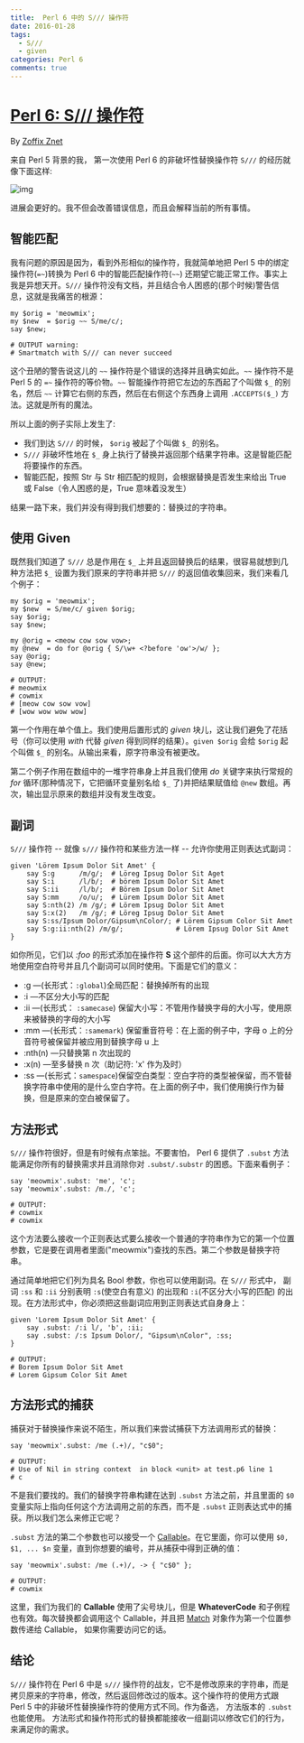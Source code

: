 ```yaml
---
title:  Perl 6 中的 S/// 操作符
date: 2016-01-28
tags:
  - S///
  - given
categories: Perl 6
comments: true
---
```


# [Perl 6: S/// 操作符](http://blogs.perl.org/users/zoffix_znet/2016/04/perl-6-the-s-operator.html)
By [Zoffix Znet](http://blogs.perl.org/users/zoffix_znet/)


来自 Perl 5 背景的我， 第一次使用 Perl 6 的非破坏性替换操作符 `S///` 的经历就像下面这样:

![img](http://upload-images.jianshu.io/upload_images/326727-3a07abee4665adaf.gif?imageMogr2/auto-orient/strip)

进展会更好的。我不但会改善错误信息，而且会解释当前的所有事情。

## 智能匹配

我有问题的原因是因为，看到外形相似的操作符，我就简单地把 Perl 5 中的绑定操作符(`=~`)转换为 Perl 6 中的智能匹配操作符(`~~`) 还期望它能正常工作。事实上我是异想天开。`S///` 操作符没有文档，并且结合令人困惑的(那个时候)警告信息，这就是我痛苦的根源：

```perl6
my $orig = 'meowmix';
my $new  = $orig ~~ S/me/c/;
say $new;

# OUTPUT warning:
# Smartmatch with S/// can never succeed
```
这个丑陋的警告说这儿的 `~~` 操作符是个错误的选择并且确实如此。`~~` 操作符不是 Perl 5 的 `=~` 操作符的等价物。`~~` 智能操作符把它左边的东西起了个叫做 `$_` 的别名，然后 `~~` 计算它右侧的东西，然后在右侧这个东西身上调用 `.ACCEPTS($_)` 方法。这就是所有的魔法。

所以上面的例子实际上发生了:

- 我们到达 `S///` 的时候， `$orig` 被起了个叫做 `$_` 的别名。
- `S///` 非破坏性地在 `$_` 身上执行了替换并返回那个结果字符串。这是智能匹配将要操作的东西。
- 智能匹配，按照 Str 与 Str 相匹配的规则，会根据替换是否发生来给出 True 或 False（令人困惑的是，True 意味着没发生）

结果一路下来，我们并没有得到我们想要的：替换过的字符串。

## 使用 Given

既然我们知道了 `S///` 总是作用在 `$_` 上并且返回替换后的结果，很容易就想到几种方法把 `$_` 设置为我们原来的字符串并把 `S///` 的返回值收集回来，我们来看几个例子：

```perl6
my $orig = 'meowmix';
my $new  = S/me/c/ given $orig;
say $orig;
say $new;

my @orig = <meow cow sow vow>;
my @new  = do for @orig { S/\w+ <?before 'ow'>/w/ };
say @orig;
say @new;

# OUTPUT:
# meowmix
# cowmix
# [meow cow sow vow]
# [wow wow wow wow]
```

第一个作用在单个值上。我们使用后置形式的 *given* 块儿，这让我们避免了花括号（你可以使用 *with* 代替 *given* 得到同样的结果）。`given $orig` 会给 `$orig` 起个叫做 `$_` 的别名。从输出来看，原字符串没有被更改。

第二个例子作用在数组中的一堆字符串身上并且我们使用 *do* 关键字来执行常规的 *for* 循环(那种情况下，它把循环变量别名给 `$_` 了)并把结果赋值给 `@new` 数组。再次，输出显示原来的数组并没有发生改变。

## 副词

`S///` 操作符 -- 就像 `s///` 操作符和某些方法一样 -- 允许你使用正则表达式副词：

```perl6
given 'Lörem Ipsum Dolor Sit Amet' {
    say S:g      /m/g/;  # Löreg Ipsug Dolor Sit Aget
    say S:i      /l/b/;  # börem Ipsum Dolor Sit Amet
    say S:ii     /l/b/;  # Börem Ipsum Dolor Sit Amet
    say S:mm     /o/u/;  # Lürem Ipsum Dolor Sit Amet
    say S:nth(2) /m /g/; # Lörem Ipsug Dolor Sit Amet
    say S:x(2)   /m /g/; # Löreg Ipsug Dolor Sit Amet
    say S:ss/Ipsum Dolor/Gipsum\nColor/; # Lörem Gipsum Color Sit Amet
    say S:g:ii:nth(2) /m/g/;             # Lörem Ipsug Dolor Sit Amet
}
``` 
如你所见，它们以 *:foo* 的形式添加在操作符 **S** 这个部件的后面。你可以大大方方地使用空白符号并且几个副词可以同时使用。下面是它们的意义：

- :g —(长形式：`:global`)全局匹配：替换掉所有的出现
- :i —不区分大小写的匹配
- :ii —(长形式： `:samecase`) 保留大小写：不管用作替换字母的大小写，使用原来被替换的字母的大小写
- :mm —(长形式：`:samemark`) 保留重音符号：在上面的例子中，字母 o 上的分音符号被保留并被应用到替换字母 u 上
- :nth(n) —只替换第 n 次出现的
- :x(n) —至多替换 n 次（助记符: 'x' 作为及时）
- :ss —(长形式：`samespace`)保留空白类型：空白字符的类型被保留，而不管替换字符串中使用的是什么空白字符。在上面的例子中，我们使用换行作为替换，但是原来的空白被保留了。

## 方法形式

`S///` 操作符很好，但是有时候有点笨拙。不要害怕， Perl 6 提供了 `.subst` 方法能满足你所有的替换需求并且消除你对 `.subst/.substr` 的困惑。下面来看例子：

```perl6
say 'meowmix'.subst: 'me', 'c';
say 'meowmix'.subst: /m./, 'c';

# OUTPUT:
# cowmix
# cowmix
```

这个方法要么接收一个正则表达式要么接收一个普通的字符串作为它的第一个位置参数，它是要在调用者里面("meowmix")查找的东西。第二个参数是替换字符串。

通过简单地把它们列为具名 Bool 参数，你也可以使用副词。在 `S///` 形式中， 副词 `:ss` 和 `:ii` 分别表明 `:s`(使空白有意义) 的出现和  `:i`(不区分大小写的匹配) 的出现。在方法形式中，你必须把这些副词应用到正则表达式自身身上：

```perl6
given 'Lorem Ipsum Dolor Sit Amet' {
    say .subst: /:i l/, 'b', :ii;
    say .subst: /:s Ipsum Dolor/, "Gipsum\nColor", :ss;
}

# OUTPUT:
# Borem Ipsum Dolor Sit Amet
# Lorem Gipsum Color Sit Amet
```

## 方法形式的捕获

捕获对于替换操作来说不陌生，所以我们来尝试捕获下方法调用形式的替换：

```perl6
say 'meowmix'.subst: /me (.+)/, "c$0";

# OUTPUT:
# Use of Nil in string context  in block <unit> at test.p6 line 1
# c
```

不是我们要找的。我们的替换字符串构建在达到 `.subst` 方法之前，并且里面的 `$0` 变量实际上指向任何这个方法调用之前的东西，而不是 `.subst` 正则表达式中的捕获。所以我们怎么来修正它呢？

`.subst` 方法的第二个参数也可以接受一个 [Callable](http://docs.perl6.org/type/Callable)。在它里面，你可以使用 `$0, $1, ... $n` 变量，直到你想要的编号，并从捕获中得到正确的值：

```perl6
say 'meowmix'.subst: /me (.+)/, -> { "c$0" };

# OUTPUT:
# cowmix
```

这里，我们为我们的 **Callable** 使用了尖号块儿，但是 **WhateverCode** 和子例程也有效。每次替换都会调用这个 Callable，并且把 [Match](http://docs.perl6.org/type/Match) 对象作为第一个位置参数传递给 Callable， 如果你需要访问它的话。

## 结论

`S///` 操作符在 Perl 6 中是 `s///` 操作符的战友，它不是修改原来的字符串，而是拷贝原来的字符串，修改，然后返回修改过的版本。这个操作符的使用方式跟 Perl 5 中的非破坏性替换操作符的使用方式不同。作为备选， 方法版本的 `.subst` 也能使用。 方法形式和操作符形式的替换都能接收一组副词以修改它们的行为，来满足你的需求。












